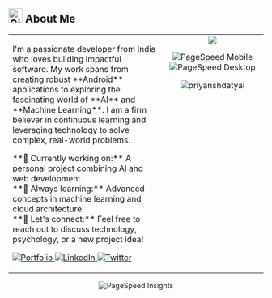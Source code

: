 <h2><img src="https://cdn.jsdelivr.net/gh/devicons/devicon/icons/github/github-original.svg" alt="GitHub" width="28"> About Me</h2>
<table width="100%">
  <tr>
    <td width="60%" valign="top">
      <p>
        I'm a passionate developer from India who loves building impactful software. My work spans from creating robust **Android** applications to exploring the fascinating world of **AI** and **Machine Learning**. I am a firm believer in continuous learning and leveraging technology to solve complex, real-world problems.
      </p>
      <p>
        **🚀 Currently working on:** A personal project combining AI and web development. <br>
        **🌱 Always learning:** Advanced concepts in machine learning and cloud architecture. <br>
        **💬 Let's connect:** Feel free to reach out to discuss technology, psychology, or a new project idea!
      </p>
      <p>
        <a href="https://priyansh.datyal.com/" target="_blank">
          <img src="https://img.shields.io/badge/Portfolio-28A745?style=for-the-badge&logo=vercel&logoColor=white" alt="Portfolio" />
        </a>
        <a href="https://www.linkedin.com/in/priyansh-datyal-9a2448193/" target="_blank">
          <img src="https://img.shields.io/badge/LinkedIn-0077B5?style=for-the-badge&logo=linkedin&logoColor=white" alt="LinkedIn" />
        </a>
        <a href="https://twitter.com/priyanshdatyal" target="_blank">
          <img src="https://img.shields.io/badge/Twitter-1DA1F2?style=for-the-badge&logo=twitter&logoColor=white" alt="Twitter" />
        </a>
      </p>
    </td>
    <td width="40%" valign="top">
      <div  align="center">
        <img src="https://github-readme-streak-stats.herokuapp.com/?user=priyanshdatyal&theme=default&t=1694959200" />
        
<!-- PageSpeed small badges -->
  ![PageSpeed Mobile](https://img.shields.io/badge/PageSpeed%20Mobile-92-green?style=for-the-badge)
  ![PageSpeed Desktop](https://img.shields.io/badge/PageSpeed%20Desktop-98-brightgreen?style=for-the-badge)

  <img src="https://komarev.com/ghpvc/?username=priyanshdatyal&label=Profile%20Visits%20&color=000000&style=for-the-badge" alt="priyanshdatyal" />
      </div>
    </td>
  </tr>
</table>

<!-- Large PageSpeed screenshot -->
<p align="center">
  <img src="https://pagespeed.web.dev/analysis/https-priyansh-datyal-com/ol3bbyes2b?form_factor=desktop" alt="PageSpeed Insights" />
</p>
